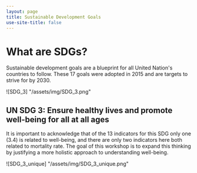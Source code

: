 ```yaml
---
layout: page
title: Sustainable Development Goals 
use-site-title: false
---
```


# **What are SDGs?**
 Sustainable development goals are a blueprint for all United Nation's countries to follow. These 17 goals were adopted in 2015 and are targets to strive for by 2030. 
 
 ![SDG_3] "/assets/img/SDG_3.png"
 
 ## **UN SDG 3: Ensure healthy lives and promote well-being for all at all ages**
 
 
It is important to acknowledge that of the 13 indicators for this SDG only one (3.4) is related to well-being, and there are only two indicators here both related to mortality rate. The goal of this workshop is to expand this thinking by justifying a more holistic approach to understanding well-being. 

 ![SDG_3_unique] "/assets/img/SDG_3_unique.png"

